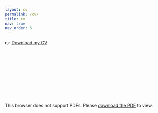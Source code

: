 ```yaml
---
layout: cv
permalink: /cv/
title: cv
nav: true
nav_order: 6
---
```


👉 [Download my CV](/assets/pdf/CourseDescription/CourseDescription_IT_IAUN.pdf)

<object data="/assets/pdf/CourseDescription/CourseDescription_IT_IAUN.pdf" type="application/pdf" width="100%" height="1000px">
    <embed src="/files/mattisCV.pdf">
        <p>This browser does not support PDFs. Please <a href="/assets/pdf/CourseDescription/CourseDescription_IT_IAUN.pdf">download the PDF</a> to view.</p>
    </embed>
</object>
